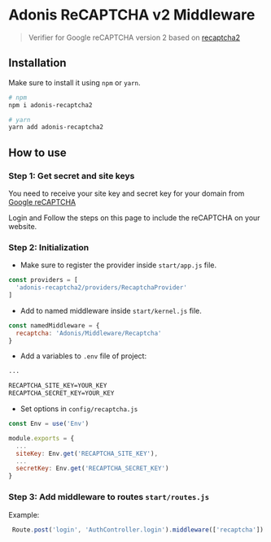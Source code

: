 # Adonis ReCAPTCHA v2 Middleware
> Verifier for Google reCAPTCHA version 2 based on [recaptcha2](https://github.com/fereidani/recaptcha2)

## Installation
Make sure to install it using `npm` or `yarn`.

```bash
# npm
npm i adonis-recaptcha2

# yarn
yarn add adonis-recaptcha2
```

## How to use

### Step 1: Get secret and site keys
You need to receive your site key and secret key for your domain from [Google reCAPTCHA](https://www.google.com/recaptcha)

Login and Follow the steps on this page to include the reCAPTCHA on your website.

### Step 2: Initialization
- Make sure to register the provider inside `start/app.js` file.
```js
const providers = [
  'adonis-recaptcha2/providers/RecaptchaProvider'
]
```

- Add to named middleware inside `start/kernel.js` file.
```js
const namedMiddleware = {
  recaptcha: 'Adonis/Middleware/Recaptcha'
}
```

- Add a variables to `.env` file of project:
```txt
...

RECAPTCHA_SITE_KEY=YOUR_KEY
RECAPTCHA_SECRET_KEY=YOUR_KEY
```

- Set options in `config/recaptcha.js`
```js
const Env = use('Env')

module.exports = {
  ...
  siteKey: Env.get('RECAPTCHA_SITE_KEY'),
  ...
  secretKey: Env.get('RECAPTCHA_SECRET_KEY')
}
```

### Step 3: Add middleware to routes `start/routes.js`
Example:
```js
 Route.post('login', 'AuthController.login').middleware(['recaptcha'])
```
